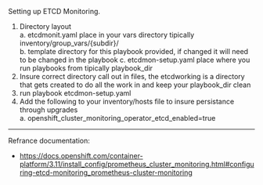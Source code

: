 Setting up ETCD Monitoring.  
1. Directory layout  
  a. etcdmonit.yaml place in your vars directory tipically inventory/group_vars/{subdir}/  
  b. template directory for this playbook provided, if changed it will need to be changed in the playbook 
  c. etcdmon-setup.yaml place where you run playbooks from tipically playbook_dir  
2. Insure correct directory call out in files, the etcdworking is a directory that gets created to do all the work in and keep your playbook_dir clean
3. run playbook etcdmon-setup.yaml  
4. Add the following to your inventory/hosts file to insure persistance through upgrades  
  a. openshift_cluster_monitoring_operator_etcd_enabled=true

---  
Refrance documentation:  
* https://docs.openshift.com/container-platform/3.11/install_config/prometheus_cluster_monitoring.html#configuring-etcd-monitoring_prometheus-cluster-monitoring  

